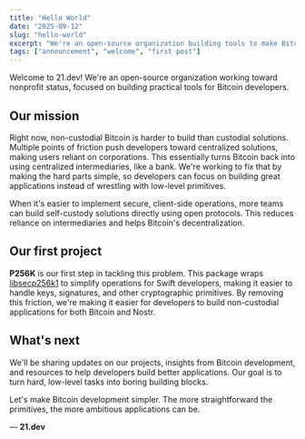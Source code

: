 ```yaml
---
title: "Hello World"
date: "2025-09-12"
slug: "hello-world"
excerpt: "We're an open-source organization building tools to make Bitcoin development simpler and more accessible."
tags: ["announcement", "welcome", "first post"]
---
```


Welcome to 21.dev! We're an open-source organization working toward nonprofit status, focused on building practical tools for Bitcoin developers.

## Our mission

Right now, non-custodial Bitcoin is harder to build than custodial solutions. Multiple points of friction push developers toward centralized solutions, making users reliant on corporations. This essentially turns Bitcoin back into using centralized intermediaries, like a bank. We're working to fix that by making the hard parts simple, so developers can focus on building great applications instead of wrestling with low-level primitives.

When it's easier to implement secure, client-side operations, more teams can build self-custody solutions directly using open protocols. This reduces reliance on  intermediaries and helps Bitcoin's decentralization.

## Our first project

**P256K** is our first step in tackling this problem. This package wraps [libsecp256k1](https://github.com/bitcoin-core/secp256k1) to simplify operations for Swift developers, making it easier to handle keys, signatures, and other cryptographic primitives. By removing this friction, we're making it easier for developers to build non-custodial applications for both Bitcoin and Nostr.

## What's next

We'll be sharing updates on our projects, insights from Bitcoin development, and resources to help developers build better applications. Our goal is to turn hard, low-level tasks into boring building blocks.

Let's make Bitcoin development simpler. The more straightforward the primitives, the more ambitious applications can be.

— **21.dev**
